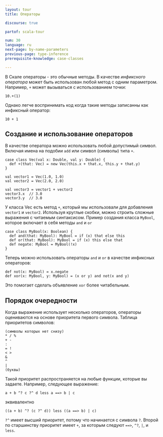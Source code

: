 ```yaml
---
layout: tour
title: Операторы

discourse: true

partof: scala-tour

num: 30
language: ru
next-page: by-name-parameters
previous-page: type-inference
prerequisite-knowledge: case-classes

---
```

В Скале операторы - это обычные методы. В качестве _инфиксного оператора_ может быть использован любой метод с одним параметром. Например, `+` может вызываться с использованием точки:
```
10.+(1)
```

Однако легче воспринимать код когда такие методы записанны как инфиксный оператор:
```
10 + 1
```

## Создание и использование операторов
В качестве оператора можно использовать любой допустимый символ. Включая имена на подобии `add` или символ (символы) типа `+`.
```tut
case class Vec(val x: Double, val y: Double) {
  def +(that: Vec) = new Vec(this.x + that.x, this.y + that.y)
}

val vector1 = Vec(1.0, 1.0)
val vector2 = Vec(2.0, 2.0)

val vector3 = vector1 + vector2
vector3.x  // 3.0
vector3.y  // 3.0
```
У класса Vec есть метод `+`, который мы использовали для добавления `vector1` и `vector2`. Используя круглые скобки, можно строить сложные выражения с читаемым синтаксисом. Пример создания класса `MyBool`, которое включает в себя методы `and` и `or`

```tut
case class MyBool(x: Boolean) {
  def and(that: MyBool): MyBool = if (x) that else this
  def or(that: MyBool): MyBool = if (x) this else that
  def negate: MyBool = MyBool(!x)
}
```

Теперь можно использовать операторы `and` и `or` в качестве инфиксных операторов:

```tut
def not(x: MyBool) = x.negate
def xor(x: MyBool, y: MyBool) = (x or y) and not(x and y)
```

Это помогает сделать объявление `xor` более читабельным.

## Порядок очередности
Когда выражение использует несколько операторов, операторы оцениваются на основе приоритета первого символа. Таблица приоритетов символов:
```
(символы которых нет снизу)
* / %
+ -
:
= !
< >
&
^
|
(буквы)
```
Такой приоритет распространяется на любые функции, которые вы задаете. Например, следующее выражение:
```
a + b ^? c ?^ d less a ==> b | c
```
эквивалентно
```
((a + b) ^? (c ?^ d)) less ((a ==> b) | c)
```
`?^` имеет высший приоритет, потому что начинается с символа `?`. Второй по старшинству приоритет имеет `+`, за которым следуют `==>`, `^?`, `|`, и `less`.
